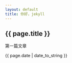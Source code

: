 ```yaml
---
layout: default
title: 你好，jekyll
---
```


<h2>{{ page.title }}</h2>

<p>第一篇文章</p>

<p>{{ page.date | date_to_string }}</p>
